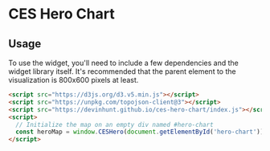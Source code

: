 # CES Hero Chart

## Usage
To use the widget, you'll need to include a few dependencies and the widget library itself. It's recommended that the parent element to the visualization is 800x600 pixels at least.

```html
<script src="https://d3js.org/d3.v5.min.js"></script>
<script src="https://unpkg.com/topojson-client@3"></script>
<script src="https://devinhunt.github.io/ces-hero-chart/index.js"></script>
<script>
  // Initialize the map on an empty div named #hero-chart
  const heroMap = window.CESHero(document.getElementById('hero-chart'))
</script>
```